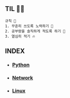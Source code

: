 ## **TIL** 🙋‍♂️
```
규칙 📢 
1. 꾸준히 쓰도록 노력하기 🌟
2. 공부량을 솔직하게 적도록 하기 👀
3. 열심히 적기 🔥
```
  
## INDEX  

* ### [Python](https://github.com/Junho-06/TIL/tree/master/Python)   
* ### [Network](https://github.com/Junho-06/TIL/tree/master/Network)  
* ### [Linux](https://github.com/Junho-06/TIL/tree/master/Linux)  